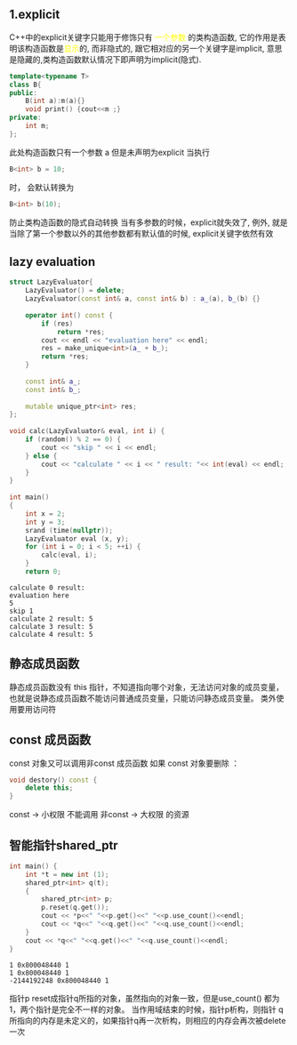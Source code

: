 ## 1.explicit
C++中的explicit关键字只能用于修饰只有 <font color = 'yellow'>一个参数</font> 的类构造函数, 它的作用是表明该构造函数是<font color = 'yellow'>显示</font>的, 而非隐式的, 跟它相对应的另一个关键字是implicit, 意思是隐藏的,类构造函数默认情况下即声明为implicit(隐式).

```c++
template<typename T>  
class B{  
public:  
    B(int a):m(a){}  
    void print() {cout<<m ;}  
private:  
    int m;  
};
```
此处构造函数只有一个参数 a  但是未声明为explicit 当执行
```c++
B<int> b = 10;
```
时， 会默认转换为
```c++
B<int> b(10);
```
防止类构造函数的隐式自动转换
当有多参数的时候，explicit就失效了, 例外, 就是当除了第一个参数以外的其他参数都有默认值的时候, explicit关键字依然有效


## lazy evaluation

```c++
struct LazyEvaluator{  
    LazyEvaluator() = delete;  
    LazyEvaluator(const int& a, const int& b) : a_(a), b_(b) {}  
  
    operator int() const {  
        if (res)  
            return *res;  
        cout << endl << "evaluation here" << endl;  
        res = make_unique<int>(a_ + b_);  
        return *res;  
    }  
  
    const int& a_;  
    const int& b_;  
  
    mutable unique_ptr<int> res;  
};  
  
void calc(LazyEvaluator& eval, int i) {  
    if (random() % 2 == 0) {  
        cout << "skip " << i << endl;  
    } else {  
        cout << "calculate " << i << " result: "<< int(eval) << endl;  
    }  
}  
  
int main()  
{  
    int x = 2;  
    int y = 3;  
    srand (time(nullptr));  
    LazyEvaluator eval (x, y);  
    for (int i = 0; i < 5; ++i) {  
        calc(eval, i);  
    }  
    return 0;
```

```result
calculate 0 result: 
evaluation here
5
skip 1
calculate 2 result: 5
calculate 3 result: 5
calculate 4 result: 5
```

## 静态成员函数
静态成员函数没有 this 指针，不知道指向哪个对象，无法访问对象的成员变量，也就是说静态成员函数不能访问普通成员变量，只能访问静态成员变量。
类外使用要用访问符


## const 成员函数


const 对象又可以调用非const 成员函数
如果 const 对象要删除 ：
```c++
void destory() const {
	delete this;
}
```


const  ->  小权限 不能调用 非const -> 大权限 的资源

## 智能指针shared_ptr
```c++
int main() {  
    int *t = new int (1);  
    shared_ptr<int> q(t);  
    {  
        shared_ptr<int> p;  
        p.reset(q.get());  
        cout << *p<<" "<<p.get()<<" "<<p.use_count()<<endl;  
        cout << *q<<" "<<q.get()<<" "<<q.use_count()<<endl;  
    }  
    cout << *q<<" "<<q.get()<<" "<<q.use_count()<<endl;  
}
```
```out
1 0x800048440 1
1 0x800048440 1
-2144192248 0x800048440 1
```

指针p reset成指针q所指的对象，虽然指向的对象一致，但是use_count() 都为1，两个指针是完全不一样的对象。
当作用域结束的时候，指针p析构，则指针 q所指向的内存是未定义的，如果指针q再一次析构，则相应的内存会再次被delete 一次